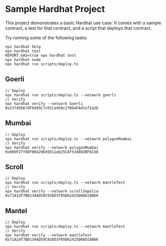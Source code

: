 # Sample Hardhat Project

This project demonstrates a basic Hardhat use case. It comes with a sample contract, a test for that contract, and a script that deploys that contract.

Try running some of the following tasks:

```shell
npx hardhat help
npx hardhat test
REPORT_GAS=true npx hardhat test
npx hardhat node
npx hardhat run scripts/deploy.ts
```

## Goerli
```
// Deploy
npx hardhat run scripts/deploy.ts --network goerli
// Verify
npx hardhat verify --network Goerli 0x23745b67dF6485C7c01Ca450c2789aFAd1ef2a2D
```

## Mumbai
```
// Deploy
npx hardhat run scripts/deploy.ts --network polygonMumbai
// Verify
npx hardhat verify --network polygonMumbai 0x009F27f08f00429D45E11eD25CAf534883BF6Cb8
```

## Scroll
```
// Deploy
npx hardhat run scripts/deploy.ts --network mantleTest
// Verify
npx hardhat verify --network scrollSepolia 0x71A1df7BD134AD59C926D3f05D62425D66D18B66
```

## Mantel
```
// Deploy
npx hardhat run scripts/deploy.ts --network mantleTest
// Verify
npx hardhat verify --network mantleTest 0x71A1df7BD134AD59C926D3f05D62425D66D18B66
